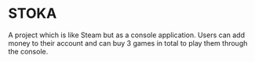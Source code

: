 # STOKA

A project which is like Steam but as a console application. Users can add money to their account and can buy 3 games in total to play them through the console.

